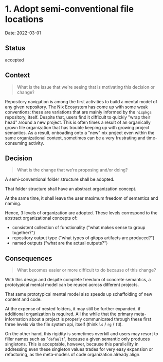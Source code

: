 # 1. Adopt semi-conventional file locations

Date: 2022-03-01

## Status

accepted

## Context

> What is the issue that we're seeing that is motivating this decision or change?

<!-- write an answer to this question below -->

Repository navigation is among the first activities to build a mental model of any given repository.
The Nix Ecosystem has come up with some weak conventions: these are variations that are mainly informed by the `nixpkgs` repository, itself.
Despite that, users find it difficult to quickly "wrap their head" around a new project.
This is often times a result of an organically grown file organization that has trouble keeping up with growing project semantics.
As a result, onboading onto a "new" nix project even within the same organizational context, sometimes can be a very frustrating and time-consuming activity.

## Decision

> What is the change that we're proposing and/or doing?

<!-- write an answer to this question below -->

A semi-conventional folder structure shall be adopted.

That folder structure shall have an abstract organization concept.

At the same time, it shall leave the user maximum freedom of semantics and naming.

Hence, 3 levels of organization are adopted.
These levels correspond to the abstract organizational concepts of:

- consistent collection of functionality ("what makes sense to group together?")
- repository output type ("what types of gitops artifacts are produced?")
- named outputs ("what are the actual outputs?")

## Consequences

> What becomes easier or more difficult to do because of this change?

<!-- write an answer to this question below -->

With this design and despite complete freedom of concrete semantics, a prototypical mental model can be reused across different projects.

That same prototypical mental model also speeds up schaffolding of new content and code.

At the expense of nested folders, it may still be further expanded, if additional organization is required.
All the while that the primary meta-information about a project is properly communicated through these first three levels via the file system api, itself (think `ls` / `rg` / `fd`).

On the other hand, this rigidity is sometimes overkill and users may resort to filler names such as "`default`", because a given semantic only produces singletons.
This is acceptable, however, because this parallellity in addressing even these singleton values trades for very easy expansion or refactoring, as the meta-models of code organization already align.
